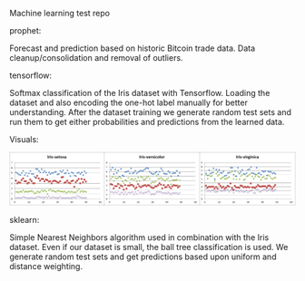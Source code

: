 Machine learning test repo

prophet:

 Forecast and prediction based on historic Bitcoin trade
 data. Data cleanup/consolidation and removal of outliers.


tensorflow:

 Softmax classification of the Iris dataset with Tensorflow.
 Loading the dataset and also encoding the one-hot label 
 manually for better understanding. After the dataset training 
 we generate random test sets and run them to get either 
 probabilities and predictions from the learned data.


Visuals:

![Iris dataset visualized](https://raw.githubusercontent.com/bishoph/machine_learning/master/tensorflow/data/iris_data_visual.png "Iris dataset")


sklearn:

 Simple Nearest Neighbors algorithm used in combination with the 
 Iris dataset. Even if our dataset is small, the ball tree 
 classification is used. We generate random test sets and get 
 predictions based upon uniform and distance weighting.
